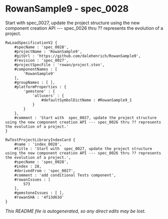# RowanSample9 - spec_0028
Start with  spec_0027, update the project structure using the new component creation API --- spec_0026 thru ?? represents the evolution of a project.
```
RwLoadSpecificationV2 {
	#specName : 'spec_0028',
	#projectName : 'RowanSample9',
	#gitUrl : 'https://github.com/dalehenrich/RowanSample9',
	#revision : 'spec_0027',
	#projectSpecFile : 'rowan/project.ston',
	#componentNames : [
		'RowanSample9'
	],
	#groupNames : [ ],
	#platformProperties : {
		'gemstone' : {
			'allusers' : {
				#defaultSymbolDictName : #RowanSample9_1
			}
		}
	},
	#comment : 'Start with  spec_0027, update the project structure using the new component creation API --- spec_0026 thru ?? represents the evolution of a project.'
}

RwTestProjectLibraryIndexCard {
	#name : 'index_0028',
	#title : 'Start with  spec_0027, update the project structure using the new component creation API --- spec_0026 thru ?? represents the evolution of a project.',
	#specName : 'spec_0028',
	#index : 28,
	#derivedFrom : 'spec_0027',
	#comment : 'add conditional Tests component',
	#rowanIssues : [
		573
	],
	#gemstoneIssues : [ ],
	#rowanSHA : '4f13d63d'
}
```

*This README file is autogenerated, so any direct edits may be lost.*
